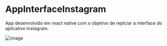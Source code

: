 # AppInterfaceInstagram
App desenvolvido em react native com o objetivo de replciar a interface do aplicativo Instagram.

![image](https://user-images.githubusercontent.com/61526044/181830853-553f0e46-c7a6-48d4-85fb-a128748b208f.png)
